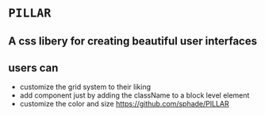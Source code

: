 # `` PILLAR ``

##  A css libery for creating beautiful user interfaces

## users can
- customize the grid system to their liking
- add component just by adding the className to a block level element
- customize the color and size
https://github.com/sphade/PILLAR